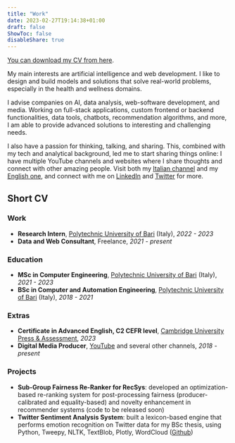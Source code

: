 ```yaml
---
title: "Work"
date: 2023-02-27T19:14:38+01:00
draft: false
ShowToc: false
disableShare: true
---
```


[You can download my CV from here](/Vittorio_Faraco_CV.pdf).

My main interests are artificial intelligence and web development. I like to design and build models and solutions that solve real-world problems, especially in the health and wellness domains.

I advise companies on AI, data analysis, web-software development, and media. Working on full-stack applications, custom frontend or backend functionalities, data tools, chatbots, recommendation algorithms, and more, I am able to provide advanced solutions to interesting and challenging needs.

I also have a passion for thinking, talking, and sharing. This, combined with my tech and analytical background, led me to start sharing things online: I have multiple YouTube channels and websites where I share thoughts and connect with other amazing people. Visit both my [Italian channel](https://youtube.com/@VittorioFaraco) and my [English one](https://youtube.com/@VittorioFaraco2), and connect with me on [LinkedIn](https://linkedin.com/in/vittoriofaraco) and [Twitter](https://twitter.com/vittoriofaraco) for more.

## Short CV

### Work

- **Research Intern**, [Polytechnic University of Bari](https://www.poliba.it) (Italy), *2022 - 2023*
- **Data and Web Consultant**, Freelance, *2021 - present*

### Education

- **MSc in Computer Engineering**, [Polytechnic University of Bari](https://www.poliba.it) (Italy), *2021 - 2023*
- **BSc in Computer and Automation Engineering**, [Polytechnic University of Bari](https://www.poliba.it) (Italy), *2018 - 2021*

### Extras

- **Certificate in Advanced English, C2 CEFR level**, [Cambridge University Press & Assessment](https://www.cambridge.org/), *2023*
- **Digital Media Producer**, [YouTube](https://youtube.com/@VittorioFaraco2) and several other channels, *2018 - present*

### Projects

- **Sub-Group Fairness Re-Ranker for RecSys**: developed an optimization-based re-ranking system for post-processing fairness (producer-calibrated and equality-based) and novelty enhancement in recommender systems (code to be released soon)
- **Twitter Sentiment Analysis System**: built a lexicon-based engine that performs emotion recognition on Twitter data for my BSc thesis, using Python, Tweepy, NLTK, TextBlob, Plotly, WordCloud ([Github](https://github.com/vtfrc/twitter-sentiment-analysis))
